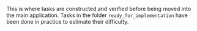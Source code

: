 This is where tasks are constructed and verified before being moved into the main application. Tasks in the folder `ready_for_implementation` have been done in practice to estimate their difficulty.